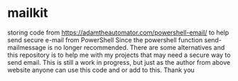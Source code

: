 # mailkit
storing code from https://adamtheautomator.com/powershell-email/ to help send secure e-mail from PowerShell
Since the powershell function send-mailmessage is no longer recommended. There are some alternatives and
this repository is to help me with my projects that may need a secure way to send email.
This is still a work in progress, but just as the author from above website anyone can use this code and or add to this. 
Thank you
